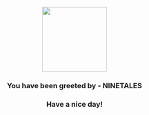 <p align="center">
            <img src="https://raw.githubusercontent.com/PokeAPI/sprites/master/sprites/pokemon/38.png" width="150" height="150">
          </p>
          <h3 align="center">You have been greeted by - <b>NINETALES</b></h3>
          <h3 align="center">Have a nice day!</h3>
